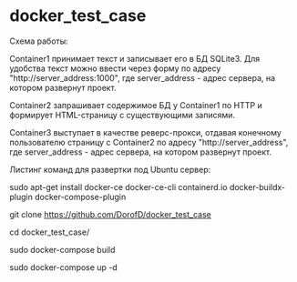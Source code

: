 # docker_test_case
Схема работы:

Container1 принимает текст и записывает его в БД SQLite3. Для удобства текст можно ввести через форму по адресу "http://server_address:1000", где server_address - адрес сервера, на котором развернут проект.

Container2 запрашивает содержимое БД у Container1 по HTTP и формирует HTML-страницу с существующими записями.

Container3 выступает в качестве реверс-прокси, отдавая конечному пользователю страницу с Container2 по адресу "http://server_address", где server_address - адрес сервера, на котором развернут проект.


Листинг команд для развертки под Ubuntu сервер:

sudo apt-get install docker-ce docker-ce-cli containerd.io docker-buildx-plugin docker-compose-plugin

git clone https://github.com/DorofD/docker_test_case

cd docker_test_case/

sudo docker-compose build

sudo docker-compose up -d
